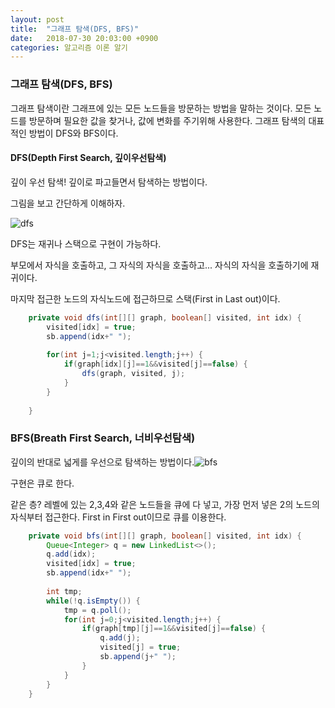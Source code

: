 ```yaml
---
layout: post
title:  "그래프 탐색(DFS, BFS)"
date:   2018-07-30 20:03:00 +0900
categories: 알고리즘 이론 알기
---
```


### 그래프 탐색(DFS, BFS)

그래프 탐색이란 그래프에 있는 모든 노드들을 방문하는 방법을 말하는 것이다. 모든 노드를 방문하며 필요한 값을 찾거나, 값에 변화를 주기위해 사용한다. 그래프 탐색의 대표적인 방법이 DFS와 BFS이다. 

#### DFS(Depth First Search, 깊이우선탐색)

깊이 우선 탐색! 깊이로 파고들면서 탐색하는 방법이다.

그림을 보고 간단하게 이해하자.

![dfs](https://user-images.githubusercontent.com/33653318/43393649-d3b30eaa-9432-11e8-95bc-d576d479b3ca.png)

DFS는 재귀나 스택으로 구현이 가능하다. 

부모에서 자식을 호출하고, 그 자식의 자식을 호출하고... 자식의 자식을 호출하기에 재귀이다.

마지막 접근한 노드의 자식노드에 접근하므로 스택(First in Last out)이다.



```java
	private void dfs(int[][] graph, boolean[] visited, int idx) {
		visited[idx] = true;
		sb.append(idx+" ");
		
		for(int j=1;j<visited.length;j++) {
			if(graph[idx][j]==1&&visited[j]==false) {
				dfs(graph, visited, j);
			}
		}
		
	}
```



### BFS(Breath First Search, 너비우선탐색)

깊이의 반대로 넓게를 우선으로 탐색하는 방법이다.![bfs](https://user-images.githubusercontent.com/33653318/43393648-d3830e6c-9432-11e8-8ff4-c343683e1561.png)

구현은 큐로 한다.

같은 층? 레벨에 있는 2,3,4와 같은 노드들을 큐에 다 넣고, 가장 먼저 넣은 2의 노드의 자식부터 접근한다. First in First out이므로 큐를 이용한다.

```java
	private void bfs(int[][] graph, boolean[] visited, int idx) {
		Queue<Integer> q = new LinkedList<>();
		q.add(idx);
		visited[idx] = true;
		sb.append(idx+" ");
		
		int tmp;
		while(!q.isEmpty()) {
			tmp = q.poll();
			for(int j=0;j<visited.length;j++) {
				if(graph[tmp][j]==1&&visited[j]==false) {
					q.add(j);
					visited[j] = true;
					sb.append(j+" ");
				}
			}
		}
	}
```